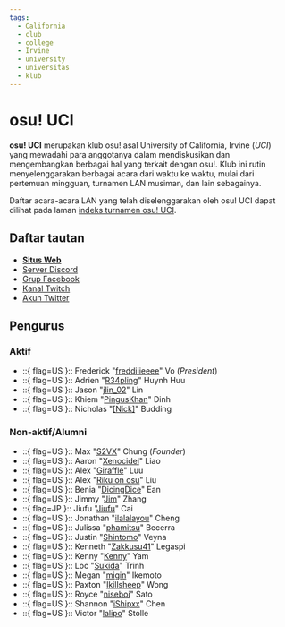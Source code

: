 ```yaml
---
tags:
  - California
  - club
  - college
  - Irvine
  - university
  - universitas
  - klub
---
```


# osu! UCI

**osu! UCI** merupakan klub osu! asal University of California, Irvine (*UCI*) yang mewadahi para anggotanya dalam mendiskusikan dan mengembangkan berbagai hal yang terkait dengan osu!. Klub ini rutin menyelenggarakan berbagai acara dari waktu ke waktu, mulai dari pertemuan mingguan, turnamen LAN musiman, dan lain sebagainya.

Daftar acara-acara LAN yang telah diselenggarakan oleh osu! UCI dapat dilihat pada laman [indeks turnamen osu! UCI](/wiki/Tournaments/osu!_UCI).

## Daftar tautan

- **[Situs Web](http://www.osuuci.com)**
- [Server Discord](https://discord.gg/qbZddFV)
- [Grup Facebook](https://www.facebook.com/groups/osuuci/)
- [Kanal Twitch](https://www.twitch.tv/osuuci)
- [Akun Twitter](https://twitter.com/osuUCI)

## Pengurus

### Aktif

- ::{ flag=US }:: Frederick "[freddiiieeee](https://osu.ppy.sh/users/7112839)" Vo (*President*)
- ::{ flag=US }:: Adrien "[R34pling](https://osu.ppy.sh/users/7662172)" Huynh Huu
- ::{ flag=US }:: Jason "[jlin_02](https://osu.ppy.sh/users/13192092)" Lin
- ::{ flag=US }:: Khiem "[PingusKhan](https://osu.ppy.sh/users/9648050)" Dinh
- ::{ flag=US }:: Nicholas "[[Nick]](https://osu.ppy.sh/users/9726582)" Budding

### Non-aktif/Alumni

- ::{ flag=US }:: Max "[S2VX](https://osu.ppy.sh/users/1472763)" Chung (*Founder*)
- ::{ flag=US }:: Aaron "[Xenocidel](https://osu.ppy.sh/users/2913126)" Liao
- ::{ flag=US }:: Alex "[Giraffle](https://osu.ppy.sh/users/5344769)" Luu
- ::{ flag=US }:: Alex "[Riku on osu](https://osu.ppy.sh/users/3071659)" Liu
- ::{ flag=US }:: Benia "[DicingDice](https://osu.ppy.sh/users/9646200)" Ean
- ::{ flag=US }:: Jimmy "[Jim](https://osu.ppy.sh/users/2893182)" Zhang
- ::{ flag=JP }:: Jiufu "[Jiufu](https://osu.ppy.sh/users/6342891)" Cai
- ::{ flag=US }:: Jonathan "[ilalalayou](https://osu.ppy.sh/users/3144766)" Cheng
- ::{ flag=US }:: Julissa "[phamitsu](https://osu.ppy.sh/users/13045418)" Becerra
- ::{ flag=US }:: Justin "[Shintomo](https://osu.ppy.sh/users/3148807)" Veyna
- ::{ flag=US }:: Kenneth "[Zakkusu41](https://osu.ppy.sh/users/4636760)" Legaspi
- ::{ flag=US }:: Kenny "[Kenny](https://osu.ppy.sh/users/1225459)" Yam
- ::{ flag=US }:: Loc "[Sukida](https://osu.ppy.sh/users/4097867)" Trinh
- ::{ flag=US }:: Megan "[migin](https://osu.ppy.sh/users/11118735)" Ikemoto
- ::{ flag=US }:: Paxton "[Ikillsheep](https://osu.ppy.sh/users/5105173)" Wong
- ::{ flag=US }:: Royce "[niseboi](https://osu.ppy.sh/users/2747929)" Sato
- ::{ flag=US }:: Shannon "[iShipxx](https://osu.ppy.sh/users/7546335)" Chen
- ::{ flag=US }:: Victor "[lalipo](https://osu.ppy.sh/users/2584801)" Stolle
